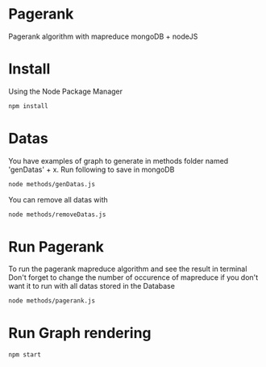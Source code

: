 # Pagerank
Pagerank algorithm with mapreduce mongoDB + nodeJS

# Install
Using the Node Package Manager
```bash
npm install
```  

# Datas
You have examples of graph to generate in methods folder named 'genDatas' + x.
Run following to save in mongoDB
```bash
node methods/genDatas.js
```  
You can remove all datas with
```bash
node methods/removeDatas.js
```  

# Run Pagerank
To run the pagerank mapreduce algorithm and see the result in terminal
Don't forget to change the number of occurence of mapreduce if you don't want it to run with all datas stored in the Database 
```bash
node methods/pagerank.js
```  

# Run Graph rendering 
```bash
npm start
```  
